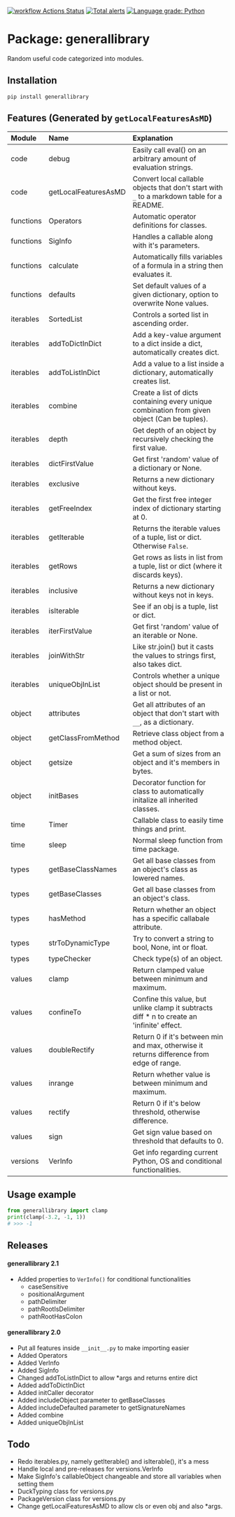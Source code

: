 

[![workflow Actions Status](https://github.com/ManderaGeneral/generallibrary/workflows/workflow/badge.svg)](https://github.com/ManderaGeneral/generallibrary/actions)
[![Total alerts](https://img.shields.io/lgtm/alerts/g/ManderaGeneral/generallibrary.svg?logo=lgtm&logoWidth=18)](https://lgtm.com/projects/g/ManderaGeneral/generallibrary/alerts/)
[![Language grade: Python](https://img.shields.io/lgtm/grade/python/g/ManderaGeneral/generallibrary.svg?logo=lgtm&logoWidth=18)](https://lgtm.com/projects/g/ManderaGeneral/generallibrary/context:python)

# Package: generallibrary
Random useful code categorized into modules.

## Installation
```
pip install generallibrary
```

## Features (Generated by `getLocalFeaturesAsMD`)
| Module    | Name                 | Explanation                                                                                   |
|:----------|:---------------------|:----------------------------------------------------------------------------------------------|
| code      | debug                | Easily call eval() on an arbitrary amount of evaluation strings.                              |
| code      | getLocalFeaturesAsMD | Convert local callable objects that don't start with `_` to a markdown table for a README.    |
| functions | Operators            | Automatic operator definitions for classes.                                                   |
| functions | SigInfo              | Handles a callable along with it's parameters.                                                |
| functions | calculate            | Automatically fills variables of a formula in a string then evaluates it.                     |
| functions | defaults             | Set default values of a given dictionary, option to overwrite None values.                    |
| iterables | SortedList           | Controls a sorted list in ascending order.                                                    |
| iterables | addToDictInDict      | Add a key-value argument to a dict inside a dict, automatically creates dict.                 |
| iterables | addToListInDict      | Add a value to a list inside a dictionary, automatically creates list.                        |
| iterables | combine              | Create a list of dicts containing every unique combination from given object (Can be tuples). |
| iterables | depth                | Get depth of an object by recursively checking the first value.                               |
| iterables | dictFirstValue       | Get first 'random' value of a dictionary or None.                                             |
| iterables | exclusive            | Returns a new dictionary without keys.                                                        |
| iterables | getFreeIndex         | Get the first free integer index of dictionary starting at 0.                                 |
| iterables | getIterable          | Returns the iterable values of a tuple, list or dict. Otherwise `False`.                      |
| iterables | getRows              | Get rows as lists in list from a tuple, list or dict (where it discards keys).                |
| iterables | inclusive            | Returns a new dictionary without keys not in keys.                                            |
| iterables | isIterable           | See if an obj is a tuple, list or dict.                                                       |
| iterables | iterFirstValue       | Get first 'random' value of an iterable or None.                                              |
| iterables | joinWithStr          | Like str.join() but it casts the values to strings first, also takes dict.                    |
| iterables | uniqueObjInList      | Controls whether a unique object should be present in a list or not.                          |
| object    | attributes           | Get all attributes of an object that don't start with `__`, as a dictionary.                  |
| object    | getClassFromMethod   | Retrieve class object from a method object.                                                   |
| object    | getsize              | Get a sum of sizes from an object and it's members in bytes.                                  |
| object    | initBases            | Decorator function for class to automatically initalize all inherited classes.                |
| time      | Timer                | Callable class to easily time things and print.                                               |
| time      | sleep                | Normal sleep function from time package.                                                      |
| types     | getBaseClassNames    | Get all base classes from an object's class as lowered names.                                 |
| types     | getBaseClasses       | Get all base classes from an object's class.                                                  |
| types     | hasMethod            | Return whether an object has a specific callabale attribute.                                  |
| types     | strToDynamicType     | Try to convert a string to bool, None, int or float.                                          |
| types     | typeChecker          | Check type(s) of an object.                                                                   |
| values    | clamp                | Return clamped value between minimum and maximum.                                             |
| values    | confineTo            | Confine this value, but unlike clamp it subtracts diff * n to create an 'infinite' effect.    |
| values    | doubleRectify        | Return 0 if it's between min and max, otherwise it returns difference from edge of range.     |
| values    | inrange              | Return whether value is between minimum and maximum.                                          |
| values    | rectify              | Return 0 if it's below threshold, otherwise difference.                                       |
| values    | sign                 | Get sign value based on threshold that defaults to 0.                                         |
| versions  | VerInfo              | Get info regarding current Python, OS and conditional functionalities.                        |

## Usage example
```python
from generallibrary import clamp
print(clamp(-3.2, -1, 1))
# >>> -1
```

## Releases
#### generallibrary 2.1
 * Added properties to `VerInfo()` for conditional functionalities
     * caseSensitive
     * positionalArgument
     * pathDelimiter
     * pathRootIsDelimiter
     * pathRootHasColon

#### generallibrary 2.0
 * Put all features inside `__init__.py` to make importing easier
 * Added Operators
 * Added VerInfo
 * Added SigInfo
 * Changed addToListInDict to allow *args and returns entire dict
 * Added addToDictInDict
 * Added initCaller decorator
 * Added includeObject parameter to getBaseClasses
 * Added includeDefaulted parameter to getSignatureNames
 * Added combine
 * Added uniqueObjInList

## Todo
 * Redo iterables.py, namely getIterable() and isIterable(), it's a mess
 * Handle local and pre-releases for versions.VerInfo
 * Make SigInfo's callableObject changeable and store all variables when setting them
 * DuckTyping class for versions.py
 * PackageVersion class for versions.py
 * Change getLocalFeaturesAsMD to allow cls or even obj and also *args.